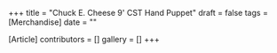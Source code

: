 +++
title = "Chuck E. Cheese 9' CST Hand Puppet"
draft = false
tags = [Merchandise]
date = ""

[Article]
contributors = []
gallery = []
+++